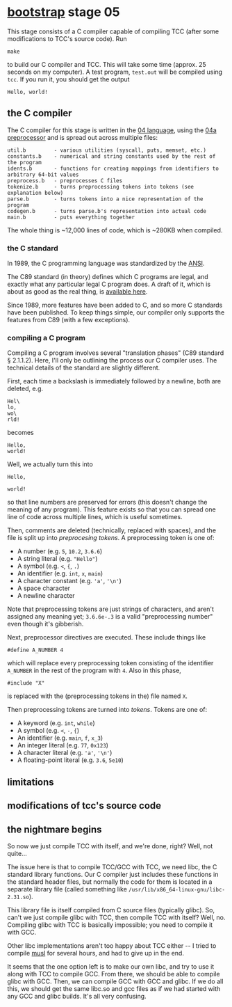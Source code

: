 # [bootstrap](../README.md) stage 05

This stage consists of a C compiler capable of compiling TCC (after some modifications
to TCC's source code).
Run

```
make
```

to build our C compiler and TCC. This will take some time (approx. 25 seconds on my computer).
A test program, `test.out` will be compiled using `tcc`. If you run
it, you should get the output

```
Hello, world!
```

## the C compiler

The C compiler for this stage is written in the [04 language](../04/README.md), using the [04a preprocessor](../04a/README.md)
and is spread out across multiple files:

```
util.b         - various utilities (syscall, puts, memset, etc.)
constants.b    - numerical and string constants used by the rest of the program
idents.b       - functions for creating mappings from identifiers to arbitrary 64-bit values
preprocess.b   - preprocesses C files
tokenize.b     - turns preprocessing tokens into tokens (see explanation below)
parse.b        - turns tokens into a nice representation of the program
codegen.b      - turns parse.b's representation into actual code
main.b         - puts everything together
```

The whole thing is ~12,000 lines of code, which is ~280KB when compiled.

### the C standard

In 1989, the C programming language was standardized by the [ANSI](https://en.wikipedia.org/wiki/American_National_Standards_Institute).

The C89 standard (in theory) defines which C programs are legal, and exactly what any particular legal C program does.
A draft of it, which is about as good as the real thing, is [available here](http://port70.net/~nsz/c/c89/c89-draft.html).

Since 1989, more features have been added to C, and so more C standards have been published.
To keep things simple, our compiler only supports the features from C89 (with a few exceptions).


### compiling a C program

Compiling a C program involves several "translation phases" (C89 standard § 2.1.1.2).
Here, I'll only be outlining the process our C compiler uses. The technical details
of the standard are slightly different.

First, each time a backslash is immediately followed by a newline, both are deleted, e.g.
```
Hel\
lo,
wo\
rld!
```
becomes
```
Hello,
world!
```
Well, we actually turn this into
```
Hello,

world!

```
so that line numbers are preserved for errors (this doesn't change the meaning of any program).
This feature exists so that you can spread one line of code across multiple lines, which is useful sometimes.

Then, comments are deleted (technically, replaced with spaces), and the file is split up into
*preprocesing tokens*. A preprocessing token is one of:

- A number (e.g. `5`, `10.2`, `3.6.6`)
- A string literal (e.g. `"Hello"`)
- A symbol (e.g. `<`, `{`, `.`)
- An identifier (e.g. `int`, `x`, `main`)
- A character constant (e.g. `'a'`, `'\n'`)
- A space character
- A newline character

Note that preprocessing tokens are just strings of characters, and aren't assigned any meaning yet; `3.6.6e-.3` is a valid
"preprocessing number" even though it's gibberish.

Next, preprocessor directives are executed. These include things like
```
#define A_NUMBER 4
```
which will replace every preprocessing token consisting of the identifier `A_NUMBER` in the rest of the program with `4`. Also in this phase,
```
#include "X"
```
is replaced with the (preprocessing tokens in the) file named `X`.

Then preprocessing tokens are turned into *tokens*.
Tokens are one of:

- A keyword (e.g. `int`, `while`)
- A symbol (e.g. `<`, `-`, `{`)
- An identifier (e.g. `main`, `f`, `x_3`)
- An integer literal (e.g. `77`, `0x123`)
- A character literal (e.g. `'a'`, `'\n'`)
- A floating-point literal (e.g. `3.6`, `5e10`)

## limitations

## modifications of tcc's source code


## the nightmare begins

So now we just compile TCC with itself, and we're done, right?
Well, not quite...

The issue here is that to compile TCC/GCC with TCC, we need libc, the C standard library functions.
Our C compiler just includes these functions in the standard header files, but normally
the code for them is located in a separate library file (called something like
`/usr/lib/x86_64-linux-gnu/libc-2.31.so`).

This library file is itself compiled from C source files (typically glibc).
So, can't we just compile glibc with TCC, then compile TCC with itself?
Well, no. Compiling glibc with TCC is basically impossible; you need to compile
it with GCC.

Other libc implementations aren't too happy about TCC either -- I tried to compile
[musl](http://www.musl-libc.org/) for several hours, and had to give up in the end.

It seems that the one option left is to make our own libc, and try to use it along with
TCC to compile GCC.
From there, we should be able to compile glibc with GCC. Then, we can compile GCC with GCC and glibc.
If we do all this, we should get the same libc.so and gcc files as if we had started
with any GCC and glibc builds. It's all very confusing.

